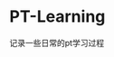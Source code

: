 




































































































































# PT-Learning
记录一些日常的pt学习过程
